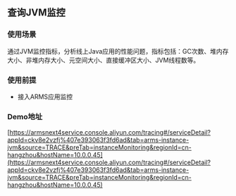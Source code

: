 ## **查询JVM监控**

### **使用场景**
通过JVM监控指标，分析线上Java应用的性能问题，指标包括：GC次数、堆内存大小、非堆内存大小、元空间大小、直接缓冲区大小、JVM线程数等。
### **使用前提**

- 接入ARMS应用监控
### **Demo地址**
[https://armsnext4service.console.aliyun.com/tracing#/serviceDetail?appId=ckv8e2vzfj%407e393063f3fd6ad&tab=arms-instance-jvm&source=TRACE&preTab=instanceMonitoring&regionId=cn-hangzhou&hostName=10.0.0.45](https://armsnext4service.console.aliyun.com/tracing#/serviceDetail?appId=ckv8e2vzfj%407e393063f3fd6ad&tab=arms-instance-jvm&source=TRACE&preTab=instanceMonitoring&regionId=cn-hangzhou&hostName=10.0.0.45)